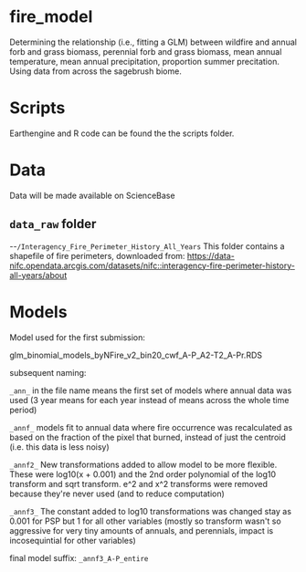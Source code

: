 # fire_model
Determining the relationship (i.e., fitting a GLM) between wildfire and  annual forb and grass biomass, perennial forb and grass biomass, mean annual temperature, mean annual precipitation, proportion summer precitation. Using data from across the sagebrush biome. 

# Scripts
Earthengine and R code can be found the the scripts folder. 

# Data

Data will be made available on ScienceBase

## `data_raw` folder

--`/Interagency_Fire_Perimeter_History_All_Years`
This folder contains a shapefile of fire perimeters, downloaded from:
https://data-nifc.opendata.arcgis.com/datasets/nifc::interagency-fire-perimeter-history-all-years/about

# Models

Model used for the first submission:

glm_binomial_models_byNFire_v2_bin20_cwf_A-P_A2-T2_A-Pr.RDS

subsequent naming:

`_ann_` in the file name means the first set of models where annual data
was used (3 year means for each year instead of means across the whole time period)

`_annf_` models fit to annual data where fire occurrence was recalculated
as based on the fraction of the pixel that burned, instead of just the centroid (i.e. this data is less noisy)

`_annf2_` New transformations added to allow model to be more flexible. These were log10(x + 0.001)
and the 2nd order polynomial of the log10 transform and sqrt transform. e^2 and x^2 transforms
were removed because they're never used (and to reduce computation)

`_annf3_` The constant added to log10 transformations was changed stay as 0.001 for PSP but 1 for all
other variables (mostly so transform wasn't so aggressive for very tiny amounts of annuals, and perennials,
impact is incosequintial for other variables)

final model suffix: `_annf3_A-P_entire`
